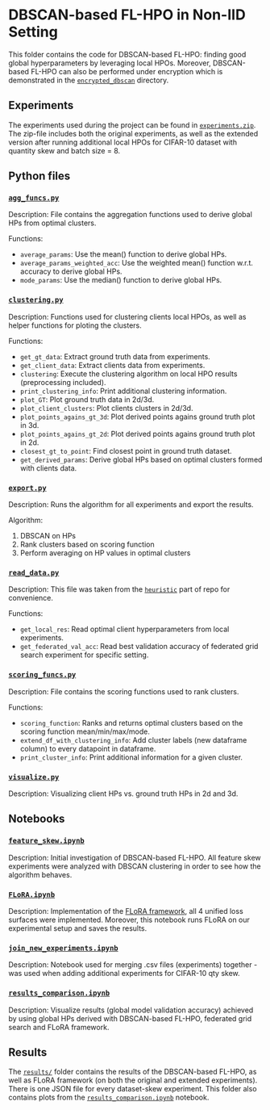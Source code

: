 # DBSCAN-based FL-HPO in Non-IID Setting

This folder contains the code for DBSCAN-based FL-HPO: finding good global hyperparameters by leveraging local HPOs. Moreover, DBSCAN-based FL-HPO can also be performed under encryption which is demonstrated in the [`encrypted_dbscan`](./encrypted_dbscan) directory.

## Experiments
The experiments used during the project can be found in [`experiments.zip`](./experiments.zip). The zip-file includes both the original experiments, as well as the extended version after running additional local HPOs for CIFAR-10 dataset with quantity skew and batch size = 8.

## Python files

### [`agg_funcs.py`](./agg_funcs.py)

Description: File contains the aggregation functions used to derive global HPs from optimal clusters.

Functions:

- `average_params`: Use the mean() function to derive global HPs.
- `average_params_weighted_acc`: Use the weighted mean() function w.r.t. accuracy to derive global HPs.
- `mode_params`: Use the median() function to derive global HPs.

### [`clustering.py`](./clustering.py)

Description: Functions used for clustering clients local HPOs, as well as helper functions for ploting the clusters.

Functions:

- `get_gt_data`: Extract ground truth data from experiments.
- `get_client_data`: Extract clients data from experiments.
- `clustering`: Execute the clustering algorithm on local HPO results (preprocessing included).
- `print_clustering_info`: Print additional clustering information.
- `plot_GT`: Plot ground truth data in 2d/3d.
- `plot_client_clusters`: Plot clients clusters in 2d/3d.
- `plot_points_agains_gt_3d`: Plot derived points agains ground truth plot in 3d.
- `plot_points_agains_gt_2d`: Plot derived points agains ground truth plot in 2d.
- `closest_gt_to_point`: Find closest point in ground truth dataset.
- `get_derived_params`: Derive global HPs based on optimal clusters formed with clients data.

### [`export.py`](./export.py)

Description: Runs the algorithm for all experiments and export the results.

Algorithm:
1. DBSCAN on HPs
2. Rank clusters based on scoring function
3. Perform averaging on HP values in optimal clusters

### [`read_data.py`](./read_data.py)

Description: This file was taken from the [`heuristic`](../../heuristic/read_data.py) part of repo for convenience.

Functions:

- `get_local_res`: Read optimal client hyperparameters from local experiments.
- `get_federated_val_acc`: Read best validation accuracy of federated grid search experiment for specific setting.

### [`scoring_funcs.py`](./scoring_funcs.py)

Description: File contains the scoring functions used to rank clusters.

Functions:

- `scoring_function`: Ranks and returns optimal clusters based on the scoring function mean/min/max/mode.
- `extend_df_with_clustering_info`: Add cluster labels (new dataframe column) to every datapoint in dataframe.
- `print_cluster_info`: Print additional information for a given cluster.

### [`visualize.py`](./visualize.py)

Description: Visualizing client HPs vs. ground truth HPs in 2d and 3d.

## Notebooks

### [`feature_skew.ipynb`](./feature_skew.ipynb)

Description: Initial investigation of DBSCAN-based FL-HPO. All feature skew experiments were analyzed with DBSCAN clustering in order to see how the algorithm behaves.

### [`FLoRA.ipynb`](./FLoRA.ipynb)

Description: Implementation of the [FLoRA framework](https://arxiv.org/abs/2112.08524), all 4 unified loss surfaces were implemented. Moreover, this notebook runs FLoRA on our experimental setup and saves the results.

### [`join_new_experiments.ipynb`](./join_new_experiments.ipynb)

Description: Notebook used for merging .csv files (experiments) together - was used when adding additional experiments for CIFAR-10 qty skew.

### [`results_comparison.ipynb`](./results_comparison.ipynb)

Description: Visualize results (global model validation accuracy) achieved by using global HPs derived with DBSCAN-based FL-HPO,  federated grid search and FLoRA framework.

## Results

The [`results/`](./results/) folder contains the results of the DBSCAN-based FL-HPO, as well as FLoRA framework (on both the original and extended experiments). There is one JSON file for every dataset-skew experiment. This folder also contains plots from the [`results_comparison.ipynb`](./results_comparison.ipynb) notebook.

